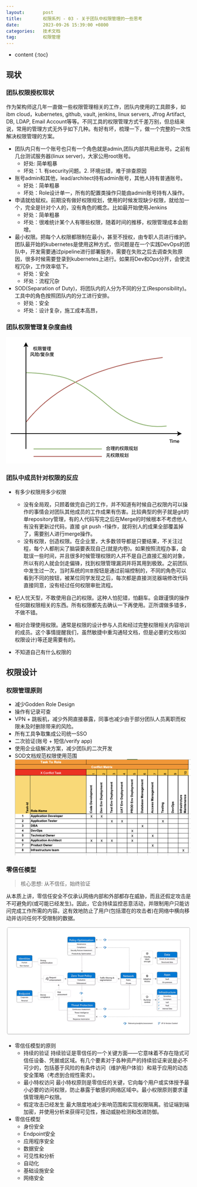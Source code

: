 ```yaml
---
layout:       post
title:        权限系列 - 03 - 关于团队中权限管理的一些思考
date:         2023-09-26 15:39:00 +0800
categories:   技术文档
tag:          权限管理
---
```


* content
{:toc}


## 现状

### 团队权限授权现状

作为架构师这几年一直做一些权限管理相关的工作，团队内使用的工具颇多，如ibm cloud，kubernetes, github, vault, jenkins, linux servers, Jfrog Artifact, DB, LDAP, Email Account等等。不同工具的权限管理方式千差万别，但总结来说，常用的管理方式无外乎如下几种。有好有坏，梳理一下，做一个完整的一次性解决权限管理的方案。

- 团队内只有一个账号也只有一个角色就是admin,团队内部共用此账号。之前有几台测试服务器(linux server)，大家公用root账号。
    - 好处: 简单粗暴
    - 坏处：1. 有security问题。2. 环境出错，难于排查原因
- 账号admin和其他，lead/architect持有admin账号，其他人持有普通账号。
    - 好处：简单粗暴
    - 坏处：Role设计单一，所有的配置类操作只能由admin账号持有人操作。
- 申请就给赋权。前期没有做好权限规划，使用的时候发现缺少权限，就给加一个，完全是针对个人的，没有角色的概念。比如最开始使用Jenkins
    - 好处：简单粗暴
    - 坏处：很难统计某个人有哪些权限，随着时间的推移，权限管理成本会剧增。
- 最小权限。把每个人权限都限制在最小，甚至不授权，由专职人员进行维护。团队最开始的kubernetes是使用这种方式，但问题是在一个实践DevOps的团队中，开发需要通过pipeline进行部署服务，需要在失败之后去调查失败原因，很多时候需要登录到kubernetes上进行。如果将Dev和Ops分开，会使流程冗杂，工作效率低下。
    - 好处：安全
    - 坏处：流程冗杂
- SOD(Separation of Duty)，将团队内的人分为不同的分工(Responsibility)。工具中的角色按照团队内的分工进行安排。
    - 好处：安全
    - 坏处：设计复杂，施工成本高昂，

### 团队权限管理复杂度曲线
![image.png](/images/blog/architecture/authorization-in-team/01-complexity.png)

### 团队中成员针对权限的反应

- 有多少权限用多少权限
    - 没有全局观，只顾着做完自己的工作，并不知道有时候自己权限内可以操作的事情会对团队其他成员的工作成果有伤害。比较典型的例子就是git的单repository管理，有的人代码写完之后在Merge的时候根本不考虑他人有没有更新过代码，直接 git push -f操作，就将别人的成果全部覆盖掉了，需要别人进行merge操作。
    - 没有权限，创造权限。在企业里，大多数领导都是只要结果，不关注过程，每个人都削尖了脑袋要表现自己(就是内卷)。如果按照流程办事，会耽误一些时间，并且很多时候管理权限的人并不是自己直接汇报的对象，所以有的人就会剑走偏锋，找到权限管理漏洞并将其用到极致。之前团队中发生过一次，当时系统的`同意`按钮是通过前端控制的，不同的角色可以看到不同的按钮，被某位同学发现之后，每次都是直接浏览器端修改代码直接同意，没有经过任何权限审批流程。

- 杞人忧天型，不敢使用自己的权限。这种人怕犯错，怕翻车。会跟谨慎的操作任何跟权限相关的东西。所有权限都先去确认一下再使用。正所谓做多错多，不做不错。

- 相对合理使用权限。通常是权限的设计参与人员和经过完整权限相关内容培训的成员。这个事情提醒我们，虽然敏捷中重沟通轻文档，但是必要的文档(如权限设计)等还是需要有的。

- 不知道自己有什么权限的


## 权限设计

### 权限管理原则

+ 减少Godden Role Design
+ 操作有记录可查
+ VPN + 跳板机，减少外网直接暴露，同事也减少由于部分团队人员离职而权限未及时删除带来的风险。
+ 所有工具争取集成公司统一SSO
+ 二次验证(账号 + 短信/verify app)
+ 使用企业级解决方案，减少团队的二次开发
+ SOD文档规范权限使用范围
![image.png](/images/blog/architecture/authorization-in-team/02-sod.png)

### 零信任模型

> 核心思想: 从不信任，始终验证

从本质上讲，零信任安全不仅承认网络内部和外部都存在威胁，而且还假定攻击是不可避免的(或可能已经发生)。因此，它会持续监控恶意活动，并限制用户只能访问完成工作所需的内容。这有效地防止了用户(包括潜在的攻击者)在网络中横向移动并访问任何不受限制的数据。

![image.png](/images/blog/architecture/authorization-in-team/03-zero-trust.png)

+ 零信任模型的原则
    + 持续的验证 
    持续验证是零信任的一个关键方面——它意味着不存在隐式可信任设备、凭据或区域。有几个要素对于各种资产的持续验证来说是必不可少的，包括基于风险的有条件访问（维护用户体验）和易于应用的动态安全策略（考虑到合规性需求）。
    + 最小特权访问
    最小特权原则是零信任的关键，它向每个用户或实体授予最小必要的访问权限，防止暴露于敏感的网络区域中。最小权限原则要求谨慎管理用户权限。
    + 假定攻击已经发生
    最大限度地减少影响范围和实现权限隔离。验证端到端加密，并使用分析来获得可见性，推动威胁检测和改进防御。
+ 零信任模型
    + 身份安全
    + Endpoint安全
    + 应用程序安全
    + 数据安全
    + 可见性和分析
    + 自动化
    + 基础设施安全
    + 网络安全
